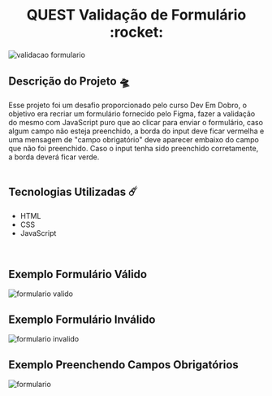 <h1 align="center">QUEST Validação de Formulário :rocket:</h1>

![validacao formulario](https://github.com/Isis-gsantos/QUEST-Formulario-com-validacao/assets/142533840/9078e70f-768c-468b-86c9-e83156d7f99e)

## Descrição do Projeto :flying_saucer:
Esse projeto foi um desafio proporcionado pelo curso Dev Em Dobro, o objetivo era recriar um formulário fornecido pelo Figma, fazer a validação do mesmo com JavaScript puro que ao clicar para enviar o formulário, caso algum campo não esteja preenchido, a borda do input deve ficar vermelha e uma mensagem de "campo obrigatório" deve aparecer embaixo do campo que não foi preenchido. Caso o input tenha sido preenchido corretamente, a borda deverá ficar verde.
<br> <br>

## Tecnologias Utilizadas :comet:
- HTML
- CSS
- JavaScript
<br>

## Exemplo Formulário Válido
![formulario valido](https://github.com/Isis-gsantos/QUEST-Formulario-com-validacao/assets/142533840/bcbb9165-086f-4444-81e6-7cdb6824fe64)
<br>

## Exemplo Formulário Inválido
![formulario invalido](https://github.com/Isis-gsantos/QUEST-Formulario-com-validacao/assets/142533840/b7fa1757-1a17-46a4-a982-373d0fecc95c)
<br>

## Exemplo Preenchendo Campos Obrigatórios
![formulario](https://github.com/Isis-gsantos/QUEST-Formulario-com-validacao/assets/142533840/c73582a8-1929-4faa-adab-de9733317a62)
